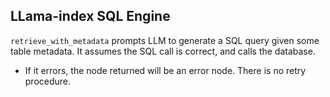 ## LLama-index SQL Engine

`retrieve_with_metadata` prompts LLM to generate a SQL query given some table metadata. It assumes the SQL call is correct, and calls the database.
- If it errors, the node returned will be an error node. There is no retry procedure.
